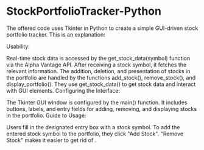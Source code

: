 
# StockPortfolioTracker-Python 
The offered code uses Tkinter in Python to create a simple GUI-driven stock portfolio tracker. This is an explanation:

Usability:

Real-time stock data is accessed by the get_stock_data(symbol) function via the Alpha Vantage API. After receiving a stock symbol, it fetches the relevant information.
The addition, deletion, and presentation of stocks in the portfolio are handled by the functions add_stock(), remove_stock(), and display_portfolio(). They use get_stock_data() to get stock data and interact with GUI elements.
Configuring the Interface:

The Tkinter GUI window is configured by the main() function. It includes buttons, labels, and entry fields for adding, removing, and displaying stocks in the portfolio.
Guide to Usage:

Users fill in the designated entry box with a stock symbol.
To add the entered stock symbol to the portfolio, they click "Add Stock".
"Remove Stock" makes it easier to get rid of .

